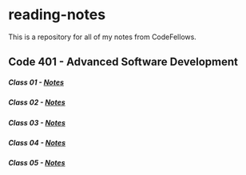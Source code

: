 # reading-notes

This is a repository for all of my notes from CodeFellows.

## Code 401 - Advanced Software Development

##### Class 01 - [Notes](https://JoelMWatson.github.io/reading-notes/class-01-reading)

##### Class 02 - [Notes](https://JoelMWatson.github.io/reading-notes/class-02-reading)

##### Class 03 - [Notes](https://JoelMWatson.github.io/reading-notes/class-03-reading)

##### Class 04 - [Notes](https://JoelMWatson.github.io/reading-notes/class-04-reading)

##### Class 05 - [Notes](https://JoelMWatson.github.io/reading-notes/class-05-reading)
